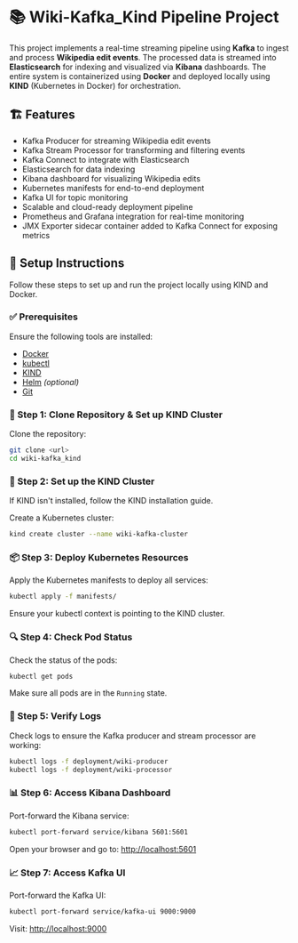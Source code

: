# 📚 Wiki-Kafka_Kind Pipeline Project

This project implements a real-time streaming pipeline using **Kafka** to ingest and process **Wikipedia edit events**. The processed data is streamed into **Elasticsearch** for indexing and visualized via **Kibana** dashboards. The entire system is containerized using **Docker** and deployed locally using **KIND** (Kubernetes in Docker) for orchestration.

## 🏗️ Features

- Kafka Producer for streaming Wikipedia edit events  
- Kafka Stream Processor for transforming and filtering events  
- Kafka Connect to integrate with Elasticsearch  
- Elasticsearch for data indexing  
- Kibana dashboard for visualizing Wikipedia edits  
- Kubernetes manifests for end-to-end deployment  
- Kafka UI for topic monitoring  
- Scalable and cloud-ready deployment pipeline  
- Prometheus and Grafana integration for real-time monitoring  
- JMX Exporter sidecar container added to Kafka Connect for exposing metrics  

## 🚀 Setup Instructions

Follow these steps to set up and run the project locally using KIND and Docker.

### ✅ Prerequisites

Ensure the following tools are installed:

- [Docker](https://www.docker.com/products/docker-desktop)
- [kubectl](https://kubernetes.io/docs/tasks/tools/install-kubectl/)
- [KIND](https://kind.sigs.k8s.io/)
- [Helm](https://helm.sh/docs/intro/install/) *(optional)*
- [Git](https://git-scm.com/book/en/v2/Getting-Started-Installing-Git)

### 📁 Step 1: Clone Repository & Set up KIND Cluster

Clone the repository:

```bash
git clone <url>
cd wiki-kafka_kind
```

### 🧱 Step 2: Set up the KIND Cluster

If KIND isn't installed, follow the KIND installation guide.

Create a Kubernetes cluster:

```bash
kind create cluster --name wiki-kafka-cluster
```

### 📦 Step 3: Deploy Kubernetes Resources

Apply the Kubernetes manifests to deploy all services:

```bash
kubectl apply -f manifests/
```


Ensure your kubectl context is pointing to the KIND cluster.

### 🔍 Step 4: Check Pod Status

Check the status of the pods:

```bash
kubectl get pods
```

Make sure all pods are in the `Running` state.

### 📄 Step 5: Verify Logs

Check logs to ensure the Kafka producer and stream processor are working:

```bash
kubectl logs -f deployment/wiki-producer
kubectl logs -f deployment/wiki-processor
```

### 📊 Step 6: Access Kibana Dashboard

Port-forward the Kibana service:

```bash
kubectl port-forward service/kibana 5601:5601
```

Open your browser and go to: [http://localhost:5601](http://localhost:5601)

### 📈 Step 7: Access Kafka UI 

Port-forward the Kafka UI:

```bash
kubectl port-forward service/kafka-ui 9000:9000
```

Visit: [http://localhost:9000](http://localhost:9000)

